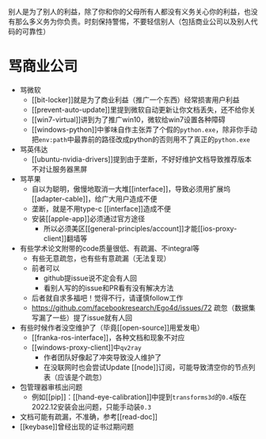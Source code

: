别人是为了别人的利益，除了你和你的父母所有人都没有义务关心你的利益，也没有那么多义务为你负责。时刻保持警惕，不要轻信别人（包括商业公司以及别人代码的可靠性）
# 骂商业公司
- 骂微软
  - [[bit-locker]]就是为了商业利益（推广一个东西）经常损害用户利益
  - [[prevent-auto-update]]里提到微软自动更新让你文档丢失，还不给你关
  - [[win7-virtual]]讲到为了推广win10，微软给win7设置各种障碍
  - [[windows-python]]中爹味自作主张弄了个假的`python.exe`，除非你手动把`env:path`中最靠前的路径改成python的否则用不了真正的`python.exe`
- 骂英伟达
  - [[ubuntu-nvidia-drivers]]提到由于垄断，不好好维护文档导致推荐版本不对让服务器黑屏
- 骂苹果
  - 自以为聪明，傲慢地取消一大堆[[interface]]，导致必须用扩展坞[[adapter-cable]]，给广大用户造成不便
  - 垄断，就是不用type-c [[interface]]造成不便
  - 安装[[apple-app]]必须通过官方途径
    - 所以必须美区[[general-principles/account]]才能[[ios-proxy-client]]翻墙等
- 有些学术论文附带的code质量很低、有疏漏、不integral等
  - 有些无意疏忽，也有些有意疏漏（无法复现）
  - 前者可以
    - github提issue说不定会有人回
    - 看别人写的的issue和PR看有没有解决方法
  - 后者就自求多福吧！觉得不行，请谨慎follow工作
  - https://github.com/facebookresearch/Ego4d/issues/72 疏忽（数据集写漏了一些）提了issue就有人回
- 有些时候作者没空维护了（毕竟[[open-source]]用爱发电）
  - [[franka-ros-interface]]，各种文档和现象不对应
  - [[windows-proxy-client]]中`qv2ray`
    - 作者团队好像起了冲突导致没人维护了
    - 在没联网时也会尝试Update [[node]]订阅，可能导致清空你的节点列表（应该是个疏忽）
- 包管理器审核出问题
  - 例如[[pip]]：[[hand-eye-calibration]]中提到`transforms3d`的`0.4`版在2022.12安装会出问题，只能手动装`0.3`
- 文档可能有疏漏，不准确，参考[[read-doc]]
- [[keybase]]曾经出现的证书过期问题